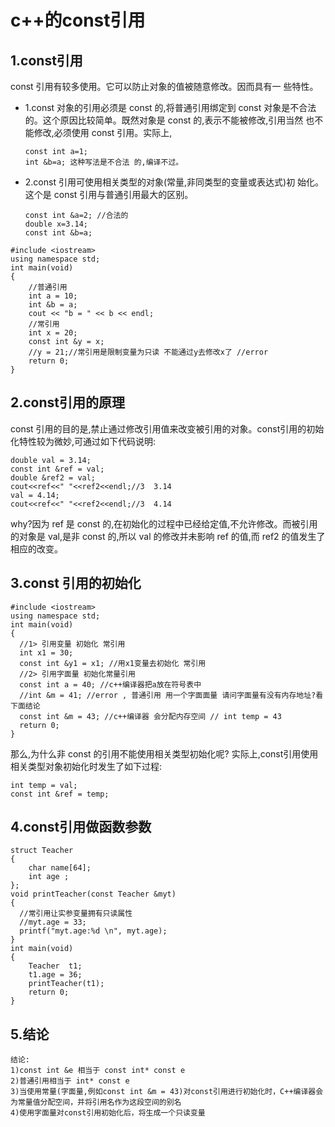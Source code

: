 # c++的const引用

## 1.const引用

const 引用有较多使用。它可以防止对象的值被随意修改。因而具有一 些特性。

* 1.const 对象的引用必须是 const 的,将普通引用绑定到 const 对象是不合法的。这个原因比较简单。既然对象是 const 的,表示不能被修改,引用当然 也不 能修改,必须使用 const 引用。实际上,

  ```
  const int a=1;
  int &b=a; 这种写法是不合法 的,编译不过。
  ```

* 2.const 引用可使用相关类型的对象\(常量,非同类型的变量或表达式\)初 始化。这个是 const 引用与普通引用最大的区别。

  ```
  const int &a=2; //合法的
  double x=3.14;
  const int &b=a;
  ```

```
#include <iostream>
using namespace std;
int main(void)
{
    //普通引用
    int a = 10;
    int &b = a;
    cout << "b = " << b << endl;
    //常引⽤
    int x = 20;
    const int &y = x;
    //y = 21;//常引⽤是限制变量为只读 不能通过y去修改x了 //error
    return 0;
}
```

## 2.const引用的原理

const 引用的目的是,禁止通过修改引用值来改变被引用的对象。const引用的初始化特性较为微妙,可通过如下代码说明:

```
double val = 3.14;
const int &ref = val;
double &ref2 = val;
cout<<ref<<" "<<ref2<<endl;//3  3.14
val = 4.14;
cout<<ref<<" "<<ref2<<endl;//3  4.14
```

why?因为 ref 是 const 的,在初始化的过程中已经给定值,不允许修改。而被引用的对象是 val,是非 const 的,所以 val 的修改并未影响 ref 的值,而 ref2 的值发生了相应的改变。

## 3.const 引用的初始化

```
#include <iostream>
using namespace std;
int main(void)
{
  //1> 引用变量 初始化 常引⽤
  int x1 = 30;
  const int &y1 = x1; //用x1变量去初始化 常引⽤
  //2> 引用字面量 初始化常量引⽤
  const int a = 40; //c++编译器把a放在符号表中
  //int &m = 41; //error , 普通引⽤ 用一个字⾯面量 请问字⾯量有没有内存地址?看下面结论
  const int &m = 43; //c++编译器 会分配内存空间 // int temp = 43
  return 0;
}
```
那么,为什么非 const 的引用不能使用相关类型初始化呢?
实际上,const引用使用相关类型对象初始化时发生了如下过程:

```
int temp = val;
const int &ref = temp;
```
## 4.const引用做函数参数

```
struct Teacher
{
    char name[64];
    int age ;
};
void printTeacher(const Teacher &myt)
{
  //常引⽤让实参变量拥有只读属性
  //myt.age = 33;
  printf("myt.age:%d \n", myt.age);
}
int main(void)
{
    Teacher  t1;
    t1.age = 36;
    printTeacher(t1);
    return 0;
}
```

## 5.结论

```
结论:
1)const int &e 相当于 const int* const e
2)普通引用相当于 int* const e
3)当使用常量(字面量,例如const int &m = 43)对const引用进行初始化时，C++编译器会为常量值分配空间，并将引用名作为这段空间的别名
4)使用字面量对const引用初始化后，将生成一个只读变量
```
